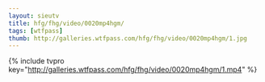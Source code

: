 ```yaml
--- 
layout: sieutv
title: hfg/fhg/video/0020mp4hgm/
tags: [wtfpass]
thumb: http://galleries.wtfpass.com/hfg/fhg/video/0020mp4hgm/1.jpg
---
```

{% include tvpro key="http://galleries.wtfpass.com/hfg/fhg/video/0020mp4hgm/1.mp4" %} 
